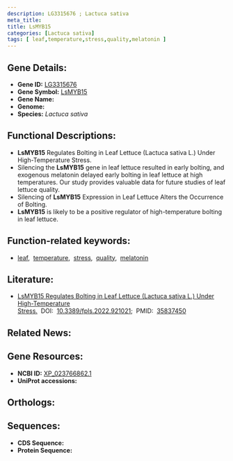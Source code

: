 ```yaml
---
description: LG3315676 ; Lactuca sativa
meta_title:
title: LsMYB15
categories: [Lactuca sativa]
tags: [ leaf,temperature,stress,quality,melatonin ]
---
```


## Gene Details:
- **Gene ID:** [LG3315676]()
- **Gene Symbol:** <u>LsMYB15</u>
- **Gene Name:** 
- **Genome:** []()
- **Species:** *Lactuca sativa*

## Functional Descriptions:
   - **LsMYB15** Regulates Bolting in Leaf Lettuce (Lactuca sativa L.) Under High-Temperature Stress.
   - Silencing the **LsMYB15** gene in leaf lettuce resulted in early bolting, and exogenous melatonin delayed early bolting in leaf lettuce at high temperatures. Our study provides valuable data for future studies of leaf lettuce quality.
   - Silencing of **LsMYB15** Expression in Leaf Lettuce Alters the Occurrence of Bolting.
   - **LsMYB15** is likely to be a positive regulator of high-temperature bolting in leaf lettuce.

## Function-related keywords:
   - [leaf](/tags/leaf/),&nbsp;&nbsp;[temperature](/tags/temperature/),&nbsp;&nbsp;[stress](/tags/stress/),&nbsp;&nbsp;[quality](/tags/quality/),&nbsp;&nbsp;[melatonin](/tags/melatonin/)

## Literature:
   - [LsMYB15 Regulates Bolting in Leaf Lettuce (Lactuca sativa L.) Under High-Temperature Stress.](https://doi.org/10.3389/fpls.2022.921021)&nbsp;&nbsp;DOI:&nbsp;&nbsp;[10.3389/fpls.2022.921021](https://doi.org/10.3389/fpls.2022.921021);&nbsp;&nbsp;PMID:&nbsp;&nbsp;[35837450](https://pubmed.ncbi.nlm.nih.gov/35837450/)

## Related News:

## Gene Resources:
- **NCBI ID:**  [XP_023766862.1](https://www.ncbi.nlm.nih.gov/gene/?term=XP_023766862.1)
- **UniProt accessions:**  [](https://www.uniprot.org/uniprotkb//entry)

## Orthologs:

## Sequences:
- **CDS Sequence:**
- **Protein Sequence:**
